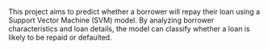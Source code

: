 This project aims to predict whether a borrower will repay their loan using a Support Vector Machine (SVM) model. By analyzing borrower characteristics and loan details, the model can classify whether a loan is likely to be repaid or defaulted.
